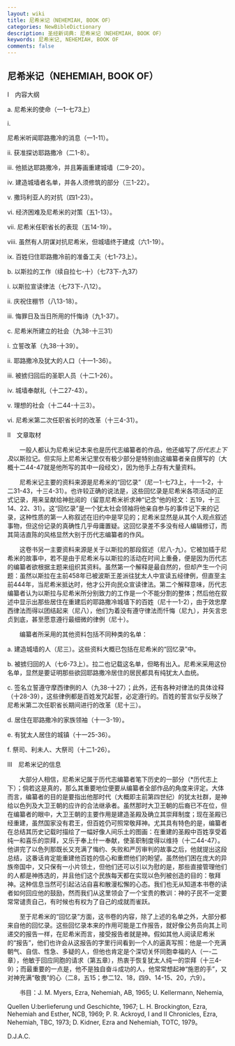 ```yaml
---
layout: wiki
title: 尼希米记（NEHEMIAH, BOOK OF）
categories: NewBibleDictionary
description: 圣经新词典: 尼希米记（NEHEMIAH, BOOK OF）
keywords: 尼希米记, NEHEMIAH, BOOK OF
comments: false
---
```


## 尼希米记（NEHEMIAH, BOOK OF）

Ⅰ　内容大纲

a. 尼希米的使命（一1-七73上）

i. 

尼希米听闻耶路撒冷的消息（一1-11）。

ii. 获准探访耶路撒冷（二1-8）。

iii. 他抵达耶路撒冷，并且筹画重建城墙（二9-20）。

iv. 建造城墙者名单，并各人须修筑的部分（三1-22）。

v. 撒玛利亚人的对抗（四1-23）。

vi. 经济困难及尼希米的对策（五1-13）。

vii. 尼希米任职省长的表现（五14-19）。

viii. 虽然有人阴谋对抗尼希米，但城墙终于建成（六1-19）。

ix. 百姓归住耶路撒冷前的准备工夫（七1-73上）。

b. 以斯拉的工作（续自拉七-十）（七73下-九37）

i. 以斯拉宣读律法（七73下-八12）。

ii. 庆祝住棚节（八13-18）。

iii. 悔罪日及当日所用的忏悔诗（九1-37）。

c. 尼希米所建立的社会（九38-十三31）

i. 立誓改革（九38-十39）。

ii. 耶路撒冷及犹大的人口（十一1-36）。

iii. 被掳归回后的圣职人员（十二1-26）。

iv. 城墙奉献礼（十二27-43）。

v. 理想的社会（十二44-十三3）。

vi. 尼希米第二次任职省长时的改革（十三4-31）。

Ⅱ　文章取材

　　一般人都认为尼希米记本来也是历代志编纂者的作品，他还编写了*历代志上下及*以斯拉记。但实际上尼希米记里仅有极少部分是特别由这编纂者亲自撰写的（大概十二44-47就是他所写的其中一段经文），因为他手上存有大量资料。

　　尼希米记主要的资料来源是尼希米的“回忆录”（尼一1-七73上，十一1-2，十二31-43，十三4-31）。也许较正确的说法是，这些回忆录是尼希米各项活动的正式记录，用来呈献给神批阅的（留意尼希米祈求神“记念”他的经文：五19，十三14、22、31）。这“回忆录”是一个犹太社会领袖将他亲自参与的事件记下来的记录，这种性质的第一人称叙述在旧约中是罕见的；尼希米显然是从其个人观点叙述事物，但这份记录的真确性几乎毋庸置疑。这回忆录差不多没有经人编辑修订，而其简洁直陈的风格显然大别于历代志编纂者的作风。

　　这卷书另一主要资料来源是关于以斯拉的那段叙述（尼八-九）。它被加插于尼希米的故事中，若不是由于尼希米与以斯拉的活动在时间上重叠，便是因为历代志的编纂者欲根据主题来组织其资料。虽然第一个解释是最自然的，但却产生一个问题：虽然以斯拉在主前458年已被波斯王差派往犹太人中宣读五经律例，但直至主前444年，当尼希米抵达时，他才公开向民众宣读律法。第二个解释意味，历代志编纂者认为以斯拉与尼希米所分别致力的工作是一个不能分割的整体；然后他在叙述中显示出那些居住在重建后的耶路撒冷城墙下的百姓（尼十一1-2），由于效忠摩西律法而得以团结起来（尼八），他们为着没有遵守律法而忏悔（尼九），并矢言忠贞到底，甚至愿意遵行最细微的律例（尼十）。

　　编纂者所采用的其他资料包括不同种类的名单：

a. 建造城墙的人（尼三）。这些资料大概已包括在尼希米的“回忆录”中。

b. 被掳归回的人（七6-73上）。拉二也记载这名单，但略有出入。尼希米采用这份名单，显然是要证明那些欲回耶路撒冷居住的居民都具有纯犹太人血统。

c. 签名立誓遵守摩西律例的人（九38-十27）；此外，还有各种对律法的具体诠释（十28-39），这些律例都是百姓发咒起誓，必定遵行的。百姓的誓言似乎反映了尼希米第二次任职省长期间进行的改革（尼十三）。

d. 居住在耶路撒冷的家族领袖（十一3-19）。

e. 有犹太人居住的城镇（十一25-36）。

f. 祭司、利未人、大祭司（十二1-26）。

Ⅲ　尼希米记的信息

　　大部分人相信，尼希米记属于历代志编纂者笔下历史的一部分（*历代志上下）；倘若这是真的，那么其重要地位便要从编纂者全部作品的角度来评定。大体而言，编纂者的目的是要指出他那时代（大概即主前第四世纪）的犹太社群，是神给以色列及大卫王朝的应许的合法继承者。虽然那时大卫王朝的后裔已不在位，但在编纂者的眼中，大卫王朝的主要作用是建造圣殿及确立其崇拜制度；现在圣殿已经重建，虽然国家没有君王，但百姓仍可照常敬拜神。尤其具有特色的是，编纂者在总结其历史记载时描绘了一幅好像人间乐土的图画：在重建的圣殿中百姓享受着纯一和喜乐的崇拜，又乐于奉上什一奉献，使圣职制度得以维持（十二44-47）。他讲完了以色列那既长又充满了悔约、失败和严厉审判的故事之后，他就提出这段总结，这番话肯定能重建他百姓的信心和重燃他们的盼望。虽然他们困在庞大的异族帝国中，又只保有一小片领土，但他们还可以引以为慰的是，那些直接管理他们的人都是神拣选的，并且他们这个民族每天都在实现以色列被创造的目的：敬拜神。这种信息当然可引起沾沾自喜和散漫松懈的心态。我们也无从知道本书卷的读者如何回应他的鼓励，然而我们从这里领会了一个宝贵的教训：神的子民不一定要常常谴责自己，有时候也有权为了自己的成就而雀跃。

　　至于尼希米的“回忆录”方面，这书卷的内容，除了上述的名单之外，大部分都来自他的回忆录。这些回忆录本来的作用可能是工作报告，就好像公务员向其上司递交的报告一样，在尼希米而言，接受报告者就是神。假如其他人阅读尼希米的“报告”，他们也许会从这报告的字里行间看到一个人的逼真写照：他是一个充满朝气、自信、性急、多疑的人，但他也肯定是个深切关怀同胞幸福的人（一-二章），他敏于回应同胞的请求（第五章），热衷于恢复犹太人纯一的崇拜（十三4-9）；而最重要的一点是，他不是独自奋斗成功的人，他常常想起神“施恩的手”，又对神充满“敬畏”的心（二8，五15；参二12、18，四9、14-15、20，六9）。

　　书目：J. M. Myers, Ezra, Nehemiah, AB, 1965; U. Kellermann, Nehemia,

Quellen U:berlieferung und Geschichte, 1967; L. H. Brockington, Ezra, Nehemiah and Esther, NCB, 1969; P. R. Ackroyd, I and II Chronicles, Ezra, Nehemiah, TBC, 1973; D. Kidner, Ezra and Nehemiah, TOTC, 1979。

D.J.A.C.








